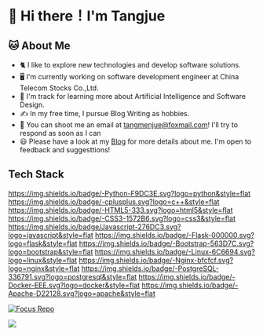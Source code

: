 # 👋 Hi there！I'm Tangjue

<!--
**liuyingqiao2019/liuyingqiao2019** is a ✨ _special_ ✨ repository because its `README.md` (this file) appears on your GitHub profile.

Here are some ideas to get you started:

- 🔭 I’m currently working on ...
- 🌱 I’m currently learning ...
- 👯 I’m looking to collaborate on ...
- 🤔 I’m looking for help with ...
- 💬 Ask me about ...
- 📫 How to reach me: ...
- 😄 Pronouns: ...
- ⚡ Fun fact: ...
-->
## 🐱 About Me 
 - 🐈 I like to explore new technologies and develop software solutions.
 - 🖥️ I'm currently working on software development engineer at China Telecom Stocks Co.,Ltd.
 - 🌱 I'm track for learning more about Artificial Intelligence and Software Design.
 - ✍️ In my free time, I pursue Blog Writing as hobbies.
 - 💬 You can shoot me an email at [tangmenjue@foxmail.com]()! I'll try to respond as soon as I can
 - 😃 Please have a look at my [Blog](https://tangmenjue.top) for more details about me. I'm open to feedback and suggesttions!
 
## Tech Stack
https://img.shields.io/badge/-Python-F9DC3E.svg?logo=python&style=flat
https://img.shields.io/badge/-cplusplus.svg?logo=c++&style=flat
https://img.shields.io/badge/-HTML5-333.svg?logo=html5&style=flat
https://img.shields.io/badge/-CSS3-1572B6.svg?logo=css3&style=flat
https://img.shields.io/badge/Javascript-276DC3.svg?logo=javascript&style=flat
https://img.shields.io/badge/-Flask-000000.svg?logo=flask&style=flat
https://img.shields.io/badge/-Bootstrap-563D7C.svg?logo=bootstrap&style=flat
https://img.shields.io/badge/-Linux-6C6694.svg?logo=linux&style=flat
https://img.shields.io/badge/-Nginx-bfcfcf.svg?logo=nginx&style=flat
https://img.shields.io/badge/-PostgreSQL-336791.svg?logo=postgresql&style=flat
https://img.shields.io/badge/-Docker-EEE.svg?logo=docker&style=flat
https://img.shields.io/badge/-Apache-D22128.svg?logo=apache&style=flat

[![Focus Repo](https://github-readme-stats.vercel.app/api/pin/?username=liuyingqiao2019&repo=Arc&show_owner=true)](https://github.com/YituHealthcare/Arc)

![](https://komarev.com/ghpvc/?username=liuyingqiao2019&color=green)
